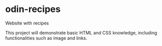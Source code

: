 # odin-recipes

Website with recipes

This project will demonstrate basic HTML and CSS knowledge, including functionalities such as image and links.

